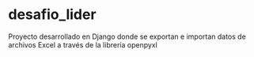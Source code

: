 # desafio_lider
Proyecto desarrollado en Django donde se exportan e importan datos de archivos Excel a través de la librería openpyxl
